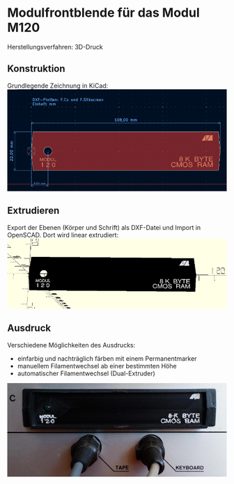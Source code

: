 # Modulfrontblende für das Modul M120
Herstellungsverfahren: 3D-Druck

## Konstruktion
Grundlegende Zeichnung in KiCad:
![Grundlegende Zeichnung in KiCad](Bilder/M120_Frontblende__kicad.png)


## Extrudieren
Export der Ebenen (Körper und Schrift) als DXF-Datei und
Import in OpenSCAD. Dort wird linear extrudiert:
![Fontblende in OpenSCAD](Bilder/M120_Frontblende__scad.png)


## Ausdruck
Verschiedene Möglichkeiten des Ausdrucks:
- einfarbig und nachträglich färben mit einem Permanentmarker
- manuellem Filamentwechsel ab einer bestimmten Höhe
- automatischer Filamentwechsel (Dual-Extruder)

![M120 im Modulschacht 0C](Bilder/M120_im_Schacht_0C.jpg)
